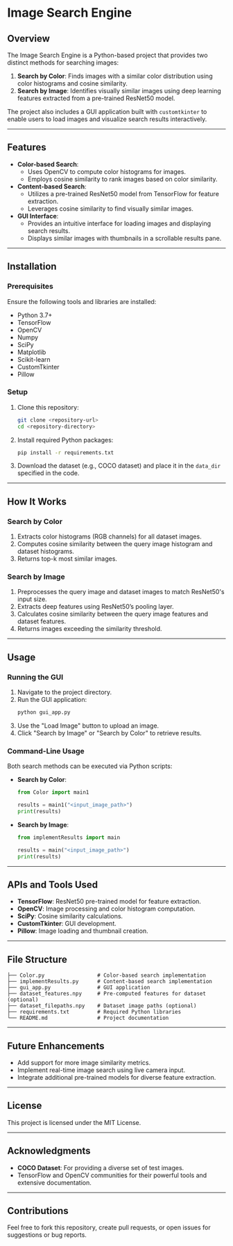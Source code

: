 # Image Search Engine

## Overview
The Image Search Engine is a Python-based project that provides two distinct methods for searching images:
1. **Search by Color**: Finds images with a similar color distribution using color histograms and cosine similarity.
2. **Search by Image**: Identifies visually similar images using deep learning features extracted from a pre-trained ResNet50 model.

The project also includes a GUI application built with `customtkinter` to enable users to load images and visualize search results interactively.

---

## Features
- **Color-based Search**:
  - Uses OpenCV to compute color histograms for images.
  - Employs cosine similarity to rank images based on color similarity.
- **Content-based Search**:
  - Utilizes a pre-trained ResNet50 model from TensorFlow for feature extraction.
  - Leverages cosine similarity to find visually similar images.
- **GUI Interface**:
  - Provides an intuitive interface for loading images and displaying search results.
  - Displays similar images with thumbnails in a scrollable results pane.

---

## Installation
### Prerequisites
Ensure the following tools and libraries are installed:
- Python 3.7+
- TensorFlow
- OpenCV
- Numpy
- SciPy
- Matplotlib
- Scikit-learn
- CustomTkinter
- Pillow

### Setup
1. Clone this repository:
   ```bash
   git clone <repository-url>
   cd <repository-directory>
   ```
2. Install required Python packages:
   ```bash
   pip install -r requirements.txt
   ```
3. Download the dataset (e.g., COCO dataset) and place it in the `data_dir` specified in the code.

---

## How It Works

### Search by Color
1. Extracts color histograms (RGB channels) for all dataset images.
2. Computes cosine similarity between the query image histogram and dataset histograms.
3. Returns top-k most similar images.

### Search by Image
1. Preprocesses the query image and dataset images to match ResNet50's input size.
2. Extracts deep features using ResNet50’s pooling layer.
3. Calculates cosine similarity between the query image features and dataset features.
4. Returns images exceeding the similarity threshold.

---

## Usage

### Running the GUI
1. Navigate to the project directory.
2. Run the GUI application:
   ```bash
   python gui_app.py
   ```
3. Use the "Load Image" button to upload an image.
4. Click "Search by Image" or "Search by Color" to retrieve results.

### Command-Line Usage
Both search methods can be executed via Python scripts:
- **Search by Color**:
  ```python
  from Color import main1
  
  results = main1("<input_image_path>")
  print(results)
  ```
- **Search by Image**:
  ```python
  from implementResults import main
  
  results = main("<input_image_path>")
  print(results)
  ```

---

## APIs and Tools Used
- **TensorFlow**: ResNet50 pre-trained model for feature extraction.
- **OpenCV**: Image processing and color histogram computation.
- **SciPy**: Cosine similarity calculations.
- **CustomTkinter**: GUI development.
- **Pillow**: Image loading and thumbnail creation.

---

## File Structure
```
├── Color.py                 # Color-based search implementation
├── implementResults.py      # Content-based search implementation
├── gui_app.py               # GUI application
├── dataset_features.npy     # Pre-computed features for dataset (optional)
├── dataset_filepaths.npy    # Dataset image paths (optional)
├── requirements.txt         # Required Python libraries
└── README.md                # Project documentation
```

---

## Future Enhancements
- Add support for more image similarity metrics.
- Implement real-time image search using live camera input.
- Integrate additional pre-trained models for diverse feature extraction.

---

## License
This project is licensed under the MIT License.

---

## Acknowledgments
- **COCO Dataset**: For providing a diverse set of test images.
- TensorFlow and OpenCV communities for their powerful tools and extensive documentation.

---

## Contributions
Feel free to fork this repository, create pull requests, or open issues for suggestions or bug reports.

